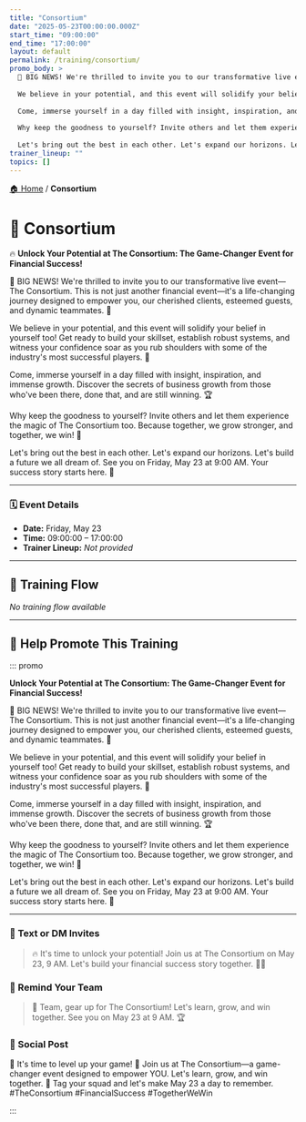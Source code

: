 ```yaml
---
title: "Consortium"
date: "2025-05-23T00:00:00.000Z"
start_time: "09:00:00"
end_time: "17:00:00"
layout: default
permalink: /training/consortium/
promo_body: >
  🎉 BIG NEWS! We're thrilled to invite you to our transformative live event—The Consortium. This is not just another financial event—it's a life-changing journey designed to empower you, our cherished clients, esteemed guests, and dynamic teammates. 💪
  
  We believe in your potential, and this event will solidify your belief in yourself too! Get ready to build your skillset, establish robust systems, and witness your confidence soar as you rub shoulders with some of the industry's most successful players. 🚀
  
  Come, immerse yourself in a day filled with insight, inspiration, and immense growth. Discover the secrets of business growth from those who've been there, done that, and are still winning. 🏆
  
  Why keep the goodness to yourself? Invite others and let them experience the magic of The Consortium too. Because together, we grow stronger, and together, we win! 🤝
  
  Let's bring out the best in each other. Let's expand our horizons. Let's build a future we all dream of. See you on Friday, May 23 at 9:00 AM. Your success story starts here. 🌟
trainer_lineup: ""
topics: []
---
```


[🏠 Home](/training/) / **Consortium**

# 📆 Consortium  
🔥 **Unlock Your Potential at The Consortium: The Game-Changer Event for Financial Success!**

🎉 BIG NEWS! We're thrilled to invite you to our transformative live event—The Consortium. This is not just another financial event—it's a life-changing journey designed to empower you, our cherished clients, esteemed guests, and dynamic teammates. 💪

We believe in your potential, and this event will solidify your belief in yourself too! Get ready to build your skillset, establish robust systems, and witness your confidence soar as you rub shoulders with some of the industry's most successful players. 🚀

Come, immerse yourself in a day filled with insight, inspiration, and immense growth. Discover the secrets of business growth from those who've been there, done that, and are still winning. 🏆

Why keep the goodness to yourself? Invite others and let them experience the magic of The Consortium too. Because together, we grow stronger, and together, we win! 🤝

Let's bring out the best in each other. Let's expand our horizons. Let's build a future we all dream of. See you on Friday, May 23 at 9:00 AM. Your success story starts here. 🌟

---

### 🗓️ Event Details

- **Date:** Friday, May 23  
- **Time:** 09:00:00 – 17:00:00  
- **Trainer Lineup:** _Not provided_

---

## 🧩 Training Flow

_No training flow available_

---

## 📢 Help Promote This Training

::: promo

**Unlock Your Potential at The Consortium: The Game-Changer Event for Financial Success!**

🎉 BIG NEWS! We're thrilled to invite you to our transformative live event—The Consortium. This is not just another financial event—it's a life-changing journey designed to empower you, our cherished clients, esteemed guests, and dynamic teammates. 💪

We believe in your potential, and this event will solidify your belief in yourself too! Get ready to build your skillset, establish robust systems, and witness your confidence soar as you rub shoulders with some of the industry's most successful players. 🚀

Come, immerse yourself in a day filled with insight, inspiration, and immense growth. Discover the secrets of business growth from those who've been there, done that, and are still winning. 🏆

Why keep the goodness to yourself? Invite others and let them experience the magic of The Consortium too. Because together, we grow stronger, and together, we win! 🤝

Let's bring out the best in each other. Let's expand our horizons. Let's build a future we all dream of. See you on Friday, May 23 at 9:00 AM. Your success story starts here. 🌟

---

### 💬 Text or DM Invites  
> 🔥 It's time to unlock your potential! Join us at The Consortium on May 23, 9 AM. Let's build your financial success story together. 🚀🎯

### 💬 Remind Your Team  
> 💪 Team, gear up for The Consortium! Let's learn, grow, and win together. See you on May 23 at 9 AM. 🏆

### 📡 Social Post  
🎉 It's time to level up your game! 👊 Join us at The Consortium—a game-changer event designed to empower YOU. Let's learn, grow, and win together. 🚀 Tag your squad and let's make May 23 a day to remember. #TheConsortium #FinancialSuccess #TogetherWeWin

:::
